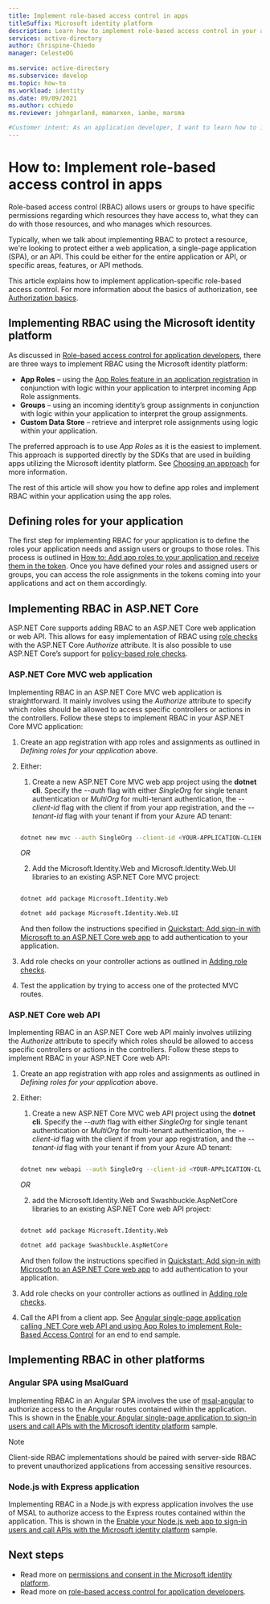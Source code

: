 ```yaml
---
title: Implement role-based access control in apps
titleSuffix: Microsoft identity platform
description: Learn how to implement role-based access control in your applications.
services: active-directory
author: Chrispine-Chiedo
manager: CelesteDG
 
ms.service: active-directory
ms.subservice: develop
ms.topic: how-to
ms.workload: identity 
ms.date: 09/09/2021
ms.author: cchiedo
ms.reviewer: johngarland, mamarxen, ianbe, marsma

#Customer intent: As an application developer, I want to learn how to implement role-based access control in my apps so I can ensure that only those users with the right access privileges can access my app's functionality.
---
```


# How to: Implement role-based access control in apps

Role-based access control (RBAC) allows users or groups to have specific permissions regarding which resources they have access to, what they can do with those resources, and who manages which resources.

Typically, when we talk about implementing RBAC to protect a resource, we're looking to protect either a web application, a single-page application (SPA), or an API.  This could be either for the entire application or API, or specific areas, features, or API methods.

This article explains how to implement application-specific role-based access control.  For more information about the basics of authorization, see [Authorization basics](./authorization-basics.md).

## Implementing RBAC using the Microsoft identity platform

As discussed in [Role-based access control for application developers](./custom-rbac-for-developers.md), there are three ways to implement RBAC using the Microsoft identity platform:

- **App Roles** – using the [App Roles feature in an application registration](./howto-add-app-roles-in-azure-ad-apps.md#declare-roles-for-an-application) in conjunction with logic within your application to interpret incoming App Role assignments.
- **Groups** – using an incoming identity’s group assignments in conjunction with logic within your application to interpret the group assignments. 
- **Custom Data Store** – retrieve and interpret role assignments using logic within your application.

The preferred approach is to use *App Roles* as it is the easiest to implement. This approach is supported directly by the SDKs that are used in building apps utilizing the Microsoft identity platform.  See [Choosing an approach](./custom-rbac-for-developers.md#choosing-an-approach) for more information.

The rest of this article will show you how to define app roles and implement RBAC within your application using the app roles.

## Defining roles for your application

The first step for implementing RBAC for your application is to define the roles your application needs and assign users or groups to those roles.  This process is outlined in [How to: Add app roles to your application and receive them in the token](./howto-add-app-roles-in-azure-ad-apps.md). Once you have defined your roles and assigned users or groups, you can access the role assignments in the tokens coming into your applications and act on them accordingly.

## Implementing RBAC in ASP.NET Core 

ASP.NET Core supports adding RBAC to an ASP.NET Core web application or web API.  This allows for easy implementation of RBAC using [role checks](/aspnet/core/security/authorization/roles?view=aspnetcore-5.0&preserve-view=true#adding-role-checks) with the ASP.NET Core *Authorize* attribute. It is also possible to use ASP.NET Core’s support for [policy-based role checks](/aspnet/core/security/authorization/roles?view=aspnetcore-5.0&preserve-view=true#policy-based-role-checks).

### ASP.NET Core MVC web application 

Implementing RBAC in an ASP.NET Core MVC web application is straightforward.  It mainly involves using the *Authorize* attribute to specify which roles should be allowed to access specific controllers or actions in the controllers. Follow these steps to implement RBAC in your ASP.NET Core MVC application:
1. Create an app registration with app roles and assignments as outlined in *Defining roles for your application* above.
1. Either:
    1. Create a new ASP.NET Core MVC web app project using the **dotnet cli**.  Specify the *--auth* flag with either *SingleOrg* for single tenant authentication or *MultiOrg* for multi-tenant authentication, the *--client-id* flag with the client if from your app registration, and the *--tenant-id* flag with your tenant if from your Azure AD tenant:
    ```bash 
    
    dotnet new mvc --auth SingleOrg --client-id <YOUR-APPLICATION-CLIENT-ID> --tenant-id <YOUR-TENANT-ID>  
    
    ```
    *OR*    

    2. Add the Microsoft.Identity.Web and Microsoft.Identity.Web.UI libraries to an existing ASP.NET Core MVC project:
    ```bash 

    dotnet add package Microsoft.Identity.Web 

    dotnet add package Microsoft.Identity.Web.UI 

    ```
    And then follow the instructions specified in [Quickstart: Add sign-in with Microsoft to an ASP.NET Core web app](./quickstart-v2-aspnet-core-webapp.md?view=aspnetcore-5.0&preserve-view=true) to add authentication to your application.
1. Add role checks on your controller actions as outlined in [Adding role checks](/aspnet/core/security/authorization/roles?view=aspnetcore-5.0&preserve-view=true#adding-role-checks).
1. Test the application by trying to access one of the protected MVC routes.

### ASP.NET Core web API

Implementing RBAC in an ASP.NET Core web API mainly involves utilizing the *Authorize* attribute to specify which roles should be allowed to access specific controllers or actions in the controllers. Follow these steps to implement RBAC in your ASP.NET Core web API:
1. Create an app registration with app roles and assignments as outlined in *Defining roles for your application* above.
1. Either:
    1. Create a new ASP.NET Core MVC web API project using the **dotnet cli**.  Specify the *--auth* flag with either *SingleOrg* for single tenant authentication or *MultiOrg* for multi-tenant authentication, the *--client-id* flag with the client if from your app registration, and the *--tenant-id* flag with your tenant if from your Azure AD tenant:
    ```bash 
    
    dotnet new webapi --auth SingleOrg --client-id <YOUR-APPLICATION-CLIENT-ID> --tenant-id <YOUR-TENANT-ID> 
    
    ```
    *OR*

    2. add the Microsoft.Identity.Web and Swashbuckle.AspNetCore libraries to an existing ASP.NET Core web API project:
    ```bash 

    dotnet add package Microsoft.Identity.Web 

    dotnet add package Swashbuckle.AspNetCore 

    ```
    And then follow the instructions specified in [Quickstart: Add sign-in with Microsoft to an ASP.NET Core web app](./quickstart-v2-aspnet-core-webapp.md?view=aspnetcore-5.0&preserve-view=true) to add authentication to your application.
1. Add role checks on your controller actions as outlined in [Adding role checks](/aspnet/core/security/authorization/roles?view=aspnetcore-5.0&preserve-view=true#adding-role-checks).
1. Call the API from a client app.  See [Angular single-page application calling .NET Core web API and using App Roles to implement Role-Based Access Control](https://github.com/Azure-Samples/ms-identity-javascript-angular-tutorial/tree/main/5-AccessControl/1-call-api-roles) for an end to end sample.


## Implementing RBAC in other platforms

### Angular SPA using MsalGuard
Implementing RBAC in an Angular SPA involves the use of [msal-angular](https://www.npmjs.com/package/@azure/msal-angular) to authorize access to the Angular routes contained within the application.  This is shown in the [Enable your Angular single-page application to sign-in users and call APIs with the Microsoft identity platform](https://github.com/Azure-Samples/ms-identity-javascript-angular-tutorial#chapter-5-control-access-to-your-protected-api-using-app-roles-and-security-groups) sample.

> [!NOTE]
> Client-side RBAC implementations should be paired with server-side RBAC to prevent unauthorized applications from accessing sensitive resources.

### Node.js with Express application
Implementing RBAC in a Node.js with express application involves the use of MSAL to authorize access to the Express routes contained within the application.  This is shown in the [Enable your Node.js web app to sign-in users and call APIs with the Microsoft identity platform](https://github.com/Azure-Samples/ms-identity-javascript-nodejs-tutorial#chapter-4-control-access-to-your-app-using-app-roles-and-security-groups) sample.

## Next steps

- Read more on [permissions and consent in the Microsoft identity platform](./v2-permissions-and-consent.md).
- Read more on [role-based access control for application developers](./custom-rbac-for-developers.md).
